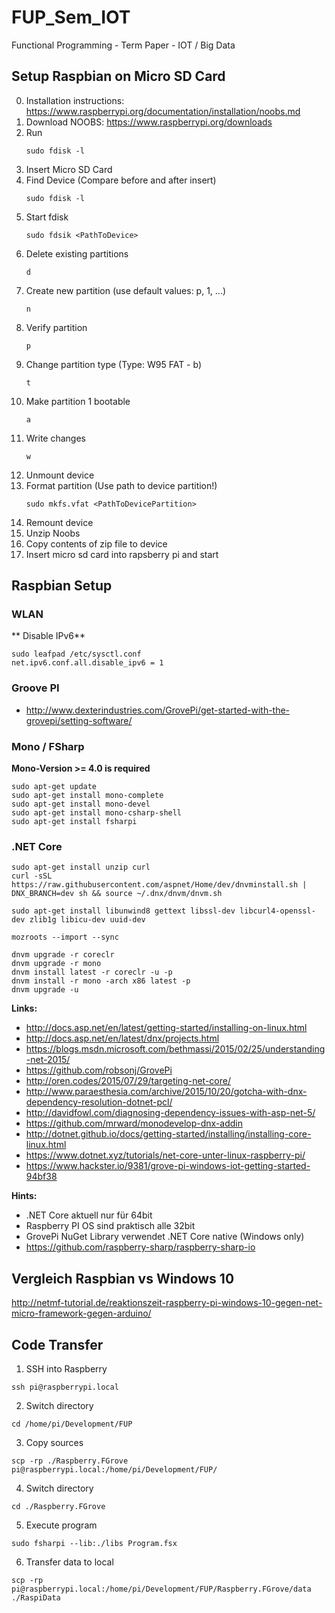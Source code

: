 # FUP_Sem_IOT
Functional Programming - Term Paper - IOT / Big Data

## Setup Raspbian on Micro SD Card

  0. Installation instructions: https://www.raspberrypi.org/documentation/installation/noobs.md
  1. Download NOOBS: https://www.raspberrypi.org/downloads
  2. Run
      ~~~
      sudo fdisk -l
      ~~~
  2. Insert Micro SD Card
  3. Find Device (Compare before and after insert)
     ~~~
     sudo fdisk -l
     ~~~
  4. Start fdisk
     ~~~
     sudo fdsik <PathToDevice>
     ~~~
  5. Delete existing partitions
     ~~~
     d
     ~~~
  6. Create new partition (use default values: p, 1, ...)
      ~~~
      n
      ~~~
  7. Verify partition
      ~~~
      p
      ~~~
  8.  Change partition type (Type: W95 FAT - b)
      ~~~
      t
      ~~~
  9.  Make partition 1 bootable
      ~~~
      a
      ~~~
  10. Write changes
      ~~~
      w
      ~~~
  11. Unmount device
  12. Format partition (Use path to device partition!)
      ~~~
      sudo mkfs.vfat <PathToDevicePartition>
      ~~~
  13. Remount device
  14. Unzip Noobs
  15. Copy contents of zip file to device
  16. Insert micro sd card into rapsberry pi and start

## Raspbian Setup
### WLAN
** Disable IPv6**
~~~
sudo leafpad /etc/sysctl.conf
net.ipv6.conf.all.disable_ipv6 = 1
~~~
### Groove PI
  - http://www.dexterindustries.com/GrovePi/get-started-with-the-grovepi/setting-software/
### Mono / FSharp
**Mono-Version >= 4.0 is required**
~~~
sudo apt-get update
sudo apt-get install mono-complete
sudo apt-get install mono-devel
sudo apt-get install mono-csharp-shell
sudo apt-get install fsharpi
~~~

### .NET Core
~~~
sudo apt-get install unzip curl
curl -sSL https://raw.githubusercontent.com/aspnet/Home/dev/dnvminstall.sh | DNX_BRANCH=dev sh && source ~/.dnx/dnvm/dnvm.sh

sudo apt-get install libunwind8 gettext libssl-dev libcurl4-openssl-dev zlib1g libicu-dev uuid-dev

mozroots --import --sync

dnvm upgrade -r coreclr
dnvm upgrade -r mono
dnvm install latest -r coreclr -u -p
dnvm install -r mono -arch x86 latest -p
dnvm upgrade -u

~~~

**Links:**
  - http://docs.asp.net/en/latest/getting-started/installing-on-linux.html
  - http://docs.asp.net/en/latest/dnx/projects.html
  - https://blogs.msdn.microsoft.com/bethmassi/2015/02/25/understanding-net-2015/
  - https://github.com/robsonj/GrovePi
  - http://oren.codes/2015/07/29/targeting-net-core/
  - http://www.paraesthesia.com/archive/2015/10/20/gotcha-with-dnx-dependency-resolution-dotnet-pcl/
  - http://davidfowl.com/diagnosing-dependency-issues-with-asp-net-5/
  - https://github.com/mrward/monodevelop-dnx-addin
  - http://dotnet.github.io/docs/getting-started/installing/installing-core-linux.html
  - https://www.dotnet.xyz/tutorials/net-core-unter-linux-raspberry-pi/
  - https://www.hackster.io/9381/grove-pi-windows-iot-getting-started-94bf38

**Hints:**
  - .NET Core aktuell nur für 64bit
  - Raspberry PI OS sind praktisch alle 32bit
  - GrovePi NuGet Library verwendet .NET Core native (Windows only)
  - https://github.com/raspberry-sharp/raspberry-sharp-io
## Vergleich Raspbian vs Windows 10
http://netmf-tutorial.de/reaktionszeit-raspberry-pi-windows-10-gegen-net-micro-framework-gegen-arduino/

## Code Transfer

  1. SSH into Raspberry
  ~~~
  ssh pi@raspberrypi.local
  ~~~
  2. Switch directory
  ~~~
  cd /home/pi/Development/FUP
  ~~~
  3. Copy sources
  ~~~
  scp -rp ./Raspberry.FGrove pi@raspberrypi.local:/home/pi/Development/FUP/
  ~~~
  4. Switch directory
  ~~~
  cd ./Raspberry.FGrove
  ~~~
  5. Execute program
  ~~~
  sudo fsharpi --lib:./libs Program.fsx
  ~~~
  6. Transfer data to local
  ~~~
  scp -rp pi@raspberrypi.local:/home/pi/Development/FUP/Raspberry.FGrove/data ./RaspiData
  ~~~
